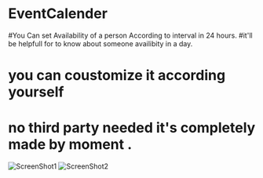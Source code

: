 # EventCalender

#You Can set Availability of a person According to interval in 24 hours.
#it'll be helpfull for  to know about someone availibity in a day.

# you can coustomize it according yourself
# no third party needed it's completely made by moment .

![ScreenShot1](https://ibb.co/mP7GEJ)
![ScreenShot2](https://ibb.co/jLtZ1y)

